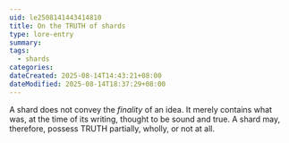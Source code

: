 ```yaml
---
uid: le2508141443414810
title: On the TRUTH of shards
type: lore-entry
summary: 
tags:
  - shards
categories: 
dateCreated: 2025-08-14T14:43:21+08:00
dateModified: 2025-08-14T18:37:29+08:00
---
```

A shard does not convey the *finality* of an idea. It merely contains what was, at the time of its writing, thought to be sound and true. A shard may, therefore, possess TRUTH partially, wholly, or not at all.
